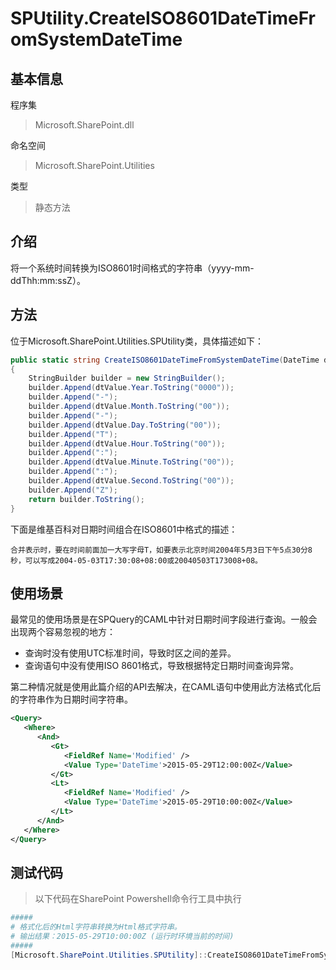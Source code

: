 # SPUtility.CreateISO8601DateTimeFromSystemDateTime

## 基本信息
程序集
> Microsoft.SharePoint.dll

命名空间
> Microsoft.SharePoint.Utilities

类型
> 静态方法

## 介绍
将一个系统时间转换为ISO8601时间格式的字符串（yyyy-mm-ddThh:mm:ssZ）。

## 方法
位于Microsoft.SharePoint.Utilities.SPUtility类，具体描述如下：
``` c#
public static string CreateISO8601DateTimeFromSystemDateTime(DateTime dtValue)
{
    StringBuilder builder = new StringBuilder();
    builder.Append(dtValue.Year.ToString("0000"));
    builder.Append("-");
    builder.Append(dtValue.Month.ToString("00"));
    builder.Append("-");
    builder.Append(dtValue.Day.ToString("00"));
    builder.Append("T");
    builder.Append(dtValue.Hour.ToString("00"));
    builder.Append(":");
    builder.Append(dtValue.Minute.ToString("00"));
    builder.Append(":");
    builder.Append(dtValue.Second.ToString("00"));
    builder.Append("Z");
    return builder.ToString();
}
```
下面是维基百科对日期时间组合在ISO8601中格式的描述：

    合并表示时，要在时间前面加一大写字母T，如要表示北京时间2004年5月3日下午5点30分8秒，可以写成2004-05-03T17:30:08+08:00或20040503T173008+08。

## 使用场景
最常见的使用场景是在SPQuery的CAML中针对日期时间字段进行查询。一般会出现两个容易忽视的地方：
* 查询时没有使用UTC标准时间，导致时区之间的差异。
* 查询语句中没有使用ISO 8601格式，导致根据特定日期时间查询异常。

第二种情况就是使用此篇介绍的API去解决，在CAML语句中使用此方法格式化后的字符串作为日期时间字符串。

``` xml
<Query>
   <Where>
      <And>
         <Gt>
            <FieldRef Name='Modified' />
            <Value Type='DateTime'>2015-05-29T12:00:00Z</Value>
         </Gt>
         <Lt>
            <FieldRef Name='Modified' />
            <Value Type='DateTime'>2015-05-29T10:00:00Z</Value>
         </Lt>
      </And>
   </Where>
</Query>
```



## 测试代码
> 以下代码在SharePoint Powershell命令行工具中执行

``` powershell
#####
# 格式化后的Html字符串转换为Html格式字符串。
# 输出结果：2015-05-29T10:00:00Z (运行时环境当前的时间)
#####
[Microsoft.SharePoint.Utilities.SPUtility]::CreateISO8601DateTimeFromSystemDateTime([System.DateTime]::Now);
```
